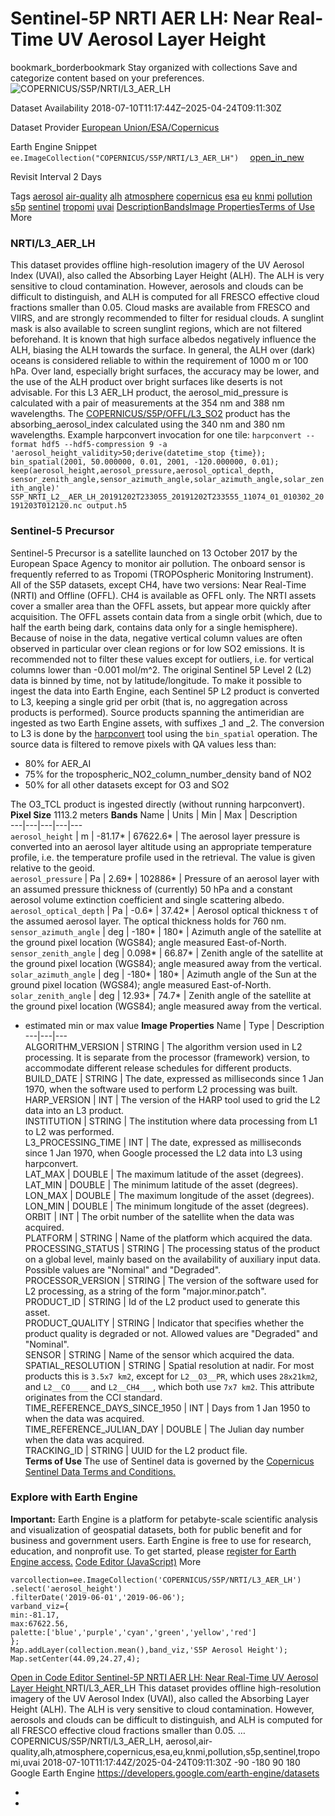  
#  Sentinel-5P NRTI AER LH: Near Real-Time UV Aerosol Layer Height 
bookmark_borderbookmark Stay organized with collections  Save and categorize content based on your preferences.
![COPERNICUS/S5P/NRTI/L3_AER_LH](https://developers.google.com/earth-engine/datasets/images/COPERNICUS/COPERNICUS_S5P_NRTI_L3_AER_LH_sample.png) 

Dataset Availability
    2018-07-10T11:17:44Z–2025-04-24T09:11:30Z 

Dataset Provider
     [ European Union/ESA/Copernicus ](https://sentinel.esa.int/web/sentinel/user-guides/sentinel-5p-tropomi) 

Earth Engine Snippet
     `    ee.ImageCollection("COPERNICUS/S5P/NRTI/L3_AER_LH")   ` [ open_in_new ](https://code.earthengine.google.com/?scriptPath=Examples:Datasets/COPERNICUS/COPERNICUS_S5P_NRTI_L3_AER_LH) 

Revisit Interval
    2 Days 

Tags
     [aerosol](https://developers.google.com/earth-engine/datasets/tags/aerosol) [air-quality](https://developers.google.com/earth-engine/datasets/tags/air-quality) [alh](https://developers.google.com/earth-engine/datasets/tags/alh) [atmosphere](https://developers.google.com/earth-engine/datasets/tags/atmosphere) [copernicus](https://developers.google.com/earth-engine/datasets/tags/copernicus) [esa](https://developers.google.com/earth-engine/datasets/tags/esa) [eu](https://developers.google.com/earth-engine/datasets/tags/eu) [knmi](https://developers.google.com/earth-engine/datasets/tags/knmi) [pollution](https://developers.google.com/earth-engine/datasets/tags/pollution) [s5p](https://developers.google.com/earth-engine/datasets/tags/s5p) [sentinel](https://developers.google.com/earth-engine/datasets/tags/sentinel) [tropomi](https://developers.google.com/earth-engine/datasets/tags/tropomi) [uvai](https://developers.google.com/earth-engine/datasets/tags/uvai)
[Description](https://developers.google.com/earth-engine/datasets/catalog/COPERNICUS_S5P_NRTI_L3_AER_LH#description)[Bands](https://developers.google.com/earth-engine/datasets/catalog/COPERNICUS_S5P_NRTI_L3_AER_LH#bands)[Image Properties](https://developers.google.com/earth-engine/datasets/catalog/COPERNICUS_S5P_NRTI_L3_AER_LH#image-properties)[Terms of Use](https://developers.google.com/earth-engine/datasets/catalog/COPERNICUS_S5P_NRTI_L3_AER_LH#terms-of-use) More
### NRTI/L3_AER_LH
This dataset provides offline high-resolution imagery of the UV Aerosol Index (UVAI), also called the Absorbing Layer Height (ALH).
The ALH is very sensitive to cloud contamination. However, aerosols and clouds can be difficult to distinguish, and ALH is computed for all FRESCO effective cloud fractions smaller than 0.05. Cloud masks are available from FRESCO and VIIRS, and are strongly recommended to filter for residual clouds. A sunglint mask is also available to screen sunglint regions, which are not filtered beforehand.
It is known that high surface albedos negatively influence the ALH, biasing the ALH towards the surface. In general, the ALH over (dark) oceans is considered reliable to within the requirement of 1000 m or 100 hPa. Over land, especially bright surfaces, the accuracy may be lower, and the use of the ALH product over bright surfaces like deserts is not advisable.
For this L3 AER_LH product, the aerosol_mid_pressure is calculated with a pair of measurements at the 354 nm and 388 nm wavelengths. The [COPERNICUS/S5P/OFFL/L3_SO2](https://developers.google.com/earth-engine/datasets/catalog/COPERNICUS_S5P_OFFL_L3_SO2) product has the absorbing_aerosol_index calculated using the 340 nm and 380 nm wavelengths.
Example harpconvert invocation for one tile: `harpconvert --format hdf5 --hdf5-compression 9 -a 'aerosol_height_validity>50;derive(datetime_stop {time}); bin_spatial(2001, 50.000000, 0.01, 2001, -120.000000, 0.01); keep(aerosol_height,aerosol_pressure,aerosol_optical_depth,    sensor_zenith_angle,sensor_azimuth_angle,solar_azimuth_angle,solar_zenith_angle)' S5P_NRTI_L2__AER_LH_20191202T233055_20191202T233555_11074_01_010302_20191203T012120.nc output.h5`
### Sentinel-5 Precursor
Sentinel-5 Precursor is a satellite launched on 13 October 2017 by the European Space Agency to monitor air pollution. The onboard sensor is frequently referred to as Tropomi (TROPOspheric Monitoring Instrument).
All of the S5P datasets, except CH4, have two versions: Near Real-Time (NRTI) and Offline (OFFL). CH4 is available as OFFL only. The NRTI assets cover a smaller area than the OFFL assets, but appear more quickly after acquisition. The OFFL assets contain data from a single orbit (which, due to half the earth being dark, contains data only for a single hemisphere).
Because of noise in the data, negative vertical column values are often observed in particular over clean regions or for low SO2 emissions. It is recommended not to filter these values except for outliers, i.e. for vertical columns lower than -0.001 mol/m^2.
The original Sentinel 5P Level 2 (L2) data is binned by time, not by latitude/longitude. To make it possible to ingest the data into Earth Engine, each Sentinel 5P L2 product is converted to L3, keeping a single grid per orbit (that is, no aggregation across products is performed).
Source products spanning the antimeridian are ingested as two Earth Engine assets, with suffixes _1 and _2.
The conversion to L3 is done by the [harpconvert](https://cdn.rawgit.com/stcorp/harp/master/doc/html/harpconvert.html) tool using the `bin_spatial` operation. The source data is filtered to remove pixels with QA values less than:
  * 80% for AER_AI
  * 75% for the tropospheric_NO2_column_number_density band of NO2
  * 50% for all other datasets except for O3 and SO2


The O3_TCL product is ingested directly (without running harpconvert).
**Pixel Size** 1113.2 meters 
**Bands**
Name | Units | Min | Max | Description  
---|---|---|---|---  
`aerosol_height` | m |  -81.17*  |  67622.6*  | The aerosol layer pressure is converted into an aerosol layer altitude using an appropriate temperature profile, i.e. the temperature profile used in the retrieval. The value is given relative to the geoid.  
`aerosol_pressure` | Pa |  2.69*  |  102886*  | Pressure of an aerosol layer with an assumed pressure thickness of (currently) 50 hPa and a constant aerosol volume extinction coefficient and single scattering albedo.  
`aerosol_optical_depth` | Pa |  -0.6*  |  37.42*  | Aerosol optical thickness τ of the assumed aerosol layer. The optical thickness holds for 760 nm.  
`sensor_azimuth_angle` | deg |  -180*  |  180*  | Azimuth angle of the satellite at the ground pixel location (WGS84); angle measured East-of-North.  
`sensor_zenith_angle` | deg |  0.098*  |  66.87*  | Zenith angle of the satellite at the ground pixel location (WGS84); angle measured away from the vertical.  
`solar_azimuth_angle` | deg |  -180*  |  180*  | Azimuth angle of the Sun at the ground pixel location (WGS84); angle measured East-of-North.  
`solar_zenith_angle` | deg |  12.93*  |  74.7*  | Zenith angle of the satellite at the ground pixel location (WGS84); angle measured away from the vertical.  
* estimated min or max value 
**Image Properties**
Name | Type | Description  
---|---|---  
ALGORITHM_VERSION | STRING | The algorithm version used in L2 processing. It is separate from the processor (framework) version, to accommodate different release schedules for different products.  
BUILD_DATE | STRING | The date, expressed as milliseconds since 1 Jan 1970, when the software used to perform L2 processing was built.  
HARP_VERSION | INT | The version of the HARP tool used to grid the L2 data into an L3 product.  
INSTITUTION | STRING | The institution where data processing from L1 to L2 was performed.  
L3_PROCESSING_TIME | INT | The date, expressed as milliseconds since 1 Jan 1970, when Google processed the L2 data into L3 using harpconvert.  
LAT_MAX | DOUBLE | The maximum latitude of the asset (degrees).  
LAT_MIN | DOUBLE | The minimum latitude of the asset (degrees).  
LON_MAX | DOUBLE | The maximum longitude of the asset (degrees).  
LON_MIN | DOUBLE | The minimum longitude of the asset (degrees).  
ORBIT | INT | The orbit number of the satellite when the data was acquired.  
PLATFORM | STRING | Name of the platform which acquired the data.  
PROCESSING_STATUS | STRING | The processing status of the product on a global level, mainly based on the availability of auxiliary input data. Possible values are "Nominal" and "Degraded".  
PROCESSOR_VERSION | STRING | The version of the software used for L2 processing, as a string of the form "major.minor.patch".  
PRODUCT_ID | STRING | Id of the L2 product used to generate this asset.  
PRODUCT_QUALITY | STRING | Indicator that specifies whether the product quality is degraded or not. Allowed values are "Degraded" and "Nominal".  
SENSOR | STRING | Name of the sensor which acquired the data.  
SPATIAL_RESOLUTION | STRING | Spatial resolution at nadir. For most products this is `3.5x7 km2`, except for `L2__O3__PR`, which uses `28x21km2`, and `L2__CO____` and `L2__CH4___`, which both use `7x7 km2`. This attribute originates from the CCI standard.  
TIME_REFERENCE_DAYS_SINCE_1950 | INT | Days from 1 Jan 1950 to when the data was acquired.  
TIME_REFERENCE_JULIAN_DAY | DOUBLE | The Julian day number when the data was acquired.  
TRACKING_ID | STRING | UUID for the L2 product file.  
**Terms of Use**
The use of Sentinel data is governed by the [Copernicus Sentinel Data Terms and Conditions.](https://sentinel.esa.int/documents/247904/690755/Sentinel_Data_Legal_Notice)
### Explore with Earth Engine
**Important:** Earth Engine is a platform for petabyte-scale scientific analysis and visualization of geospatial datasets, both for public benefit and for business and government users. Earth Engine is free to use for research, education, and nonprofit use. To get started, please [register for Earth Engine access.](https://console.cloud.google.com/earth-engine)
[Code Editor (JavaScript)](https://developers.google.com/earth-engine/datasets/catalog/COPERNICUS_S5P_NRTI_L3_AER_LH#code-editor-javascript-sample) More
```
varcollection=ee.ImageCollection('COPERNICUS/S5P/NRTI/L3_AER_LH')
.select('aerosol_height')
.filterDate('2019-06-01','2019-06-06');
varband_viz={
min:-81.17,
max:67622.56,
palette:['blue','purple','cyan','green','yellow','red']
};
Map.addLayer(collection.mean(),band_viz,'S5P Aerosol Height');
Map.setCenter(44.09,24.27,4);
```
[ Open in Code Editor ](https://code.earthengine.google.com/?scriptPath=Examples:Datasets/COPERNICUS/COPERNICUS_S5P_NRTI_L3_AER_LH)
[ Sentinel-5P NRTI AER LH: Near Real-Time UV Aerosol Layer Height ](https://developers.google.com/earth-engine/datasets/catalog/COPERNICUS_S5P_NRTI_L3_AER_LH)
NRTI/L3_AER_LH This dataset provides offline high-resolution imagery of the UV Aerosol Index (UVAI), also called the Absorbing Layer Height (ALH). The ALH is very sensitive to cloud contamination. However, aerosols and clouds can be difficult to distinguish, and ALH is computed for all FRESCO effective cloud fractions smaller than 0.05. …
COPERNICUS/S5P/NRTI/L3_AER_LH, aerosol,air-quality,alh,atmosphere,copernicus,esa,eu,knmi,pollution,s5p,sentinel,tropomi,uvai 
2018-07-10T11:17:44Z/2025-04-24T09:11:30Z
-90 -180 90 180 
Google Earth Engine
https://developers.google.com/earth-engine/datasets
  * [ ](https://doi.org/https://sentinel.esa.int/web/sentinel/user-guides/sentinel-5p-tropomi)
  * [ ](https://doi.org/https://developers.google.com/earth-engine/datasets/catalog/COPERNICUS_S5P_NRTI_L3_AER_LH)


